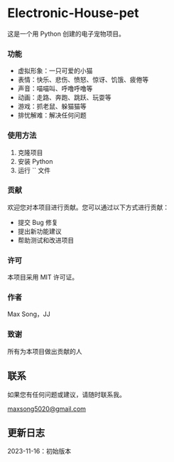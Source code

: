# Electronic-House-pet

这是一个用 Python 创建的电子宠物项目。

### 功能

* 虚拟形象：一只可爱的小猫
* 表情：快乐、悲伤、愤怒、惊讶、饥饿、疲倦等
* 声音：喵喵叫、呼噜呼噜等
* 动画：走路、奔跑、跳跃、玩耍等
* 游戏：抓老鼠、躲猫猫等
* 排忧解难：解决任何问题

### 使用方法

1. 克隆项目
2. 安装 Python
3. 运行 `` 文件

### 贡献

欢迎您对本项目进行贡献。您可以通过以下方式进行贡献：

* 提交 Bug 修复
* 提出新功能建议
* 帮助测试和改进项目

### 许可

本项目采用 MIT 许可证。

### 作者

Max Song，JJ

### 致谢

所有为本项目做出贡献的人

## 联系

如果您有任何问题或建议，请随时联系我。

maxsong5020@gmail.com

## 更新日志

2023-11-16：初始版本
